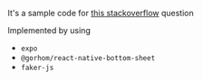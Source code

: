 It's a sample code for [this stackoverflow](https://stackoverflow.com/q/74546516/7178860) question

Implemented by using 
* `expo`
* `@gorhom/react-native-bottom-sheet`
* `faker-js`
